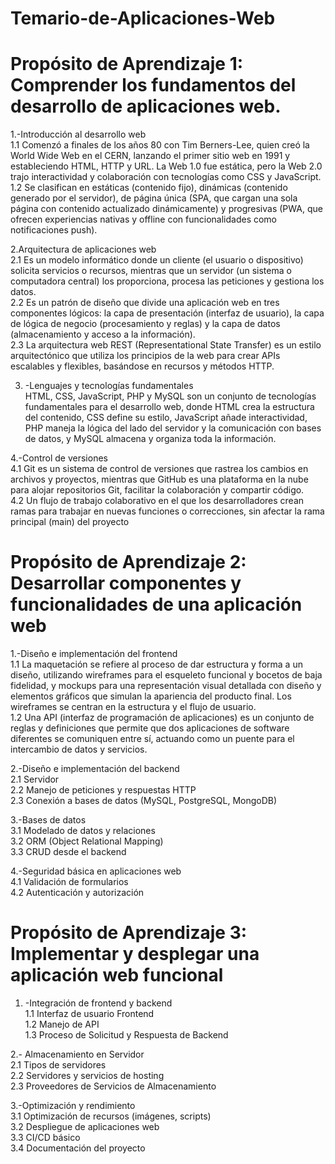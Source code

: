 # Temario-de-Aplicaciones-Web
# Propósito de Aprendizaje 1: Comprender los fundamentos del desarrollo de aplicaciones web.  
  1.-Introducción al desarrollo web  
1.1 Comenzó a finales de los años 80 con Tim Berners-Lee, quien creó la World Wide Web en el CERN, lanzando el primer sitio web en 1991 y estableciendo HTML, HTTP y URL. La Web 1.0 fue estática, pero la Web 2.0 trajo interactividad y colaboración con tecnologías como CSS y JavaScript.  
1.2 Se clasifican en estáticas (contenido fijo), dinámicas (contenido generado por el servidor), de página única (SPA, que cargan una sola página con contenido actualizado dinámicamente) y progresivas (PWA, que ofrecen experiencias nativas y offline con funcionalidades como notificaciones push).   

  2.Arquitectura de aplicaciones web  
2.1 Es un modelo informático donde un cliente (el usuario o dispositivo) solicita servicios o recursos, mientras que un servidor (un sistema o computadora central) los proporciona, procesa las peticiones y gestiona los datos.    
2.2 Es un patrón de diseño que divide una aplicación web en tres componentes lógicos: la capa de presentación (interfaz de usuario), la capa de lógica de negocio (procesamiento y reglas) y la capa de datos (almacenamiento y acceso a la información).  
2.3 La arquitectura web REST (Representational State Transfer) es un estilo arquitectónico que utiliza los principios de la web para crear APIs escalables y flexibles, basándose en recursos y métodos HTTP.  

  3. -Lenguajes y tecnologías fundamentales  
HTML, CSS, JavaScript, PHP y MySQL son un conjunto de tecnologías fundamentales para el desarrollo web, donde HTML crea la estructura del contenido, CSS define su estilo, JavaScript añade interactividad, PHP maneja la lógica del lado del servidor y la comunicación con bases de datos, y MySQL almacena y organiza toda la información.  

  4.-Control de versiones  
4.1 Git es un sistema de control de versiones que rastrea los cambios en archivos y proyectos, mientras que GitHub es una plataforma en la nube para alojar repositorios Git, facilitar la colaboración y compartir código.  
4.2 Un flujo de trabajo colaborativo en el que los desarrolladores crean ramas para trabajar en nuevas funciones o correcciones, sin afectar la rama principal (main) del proyecto  

# Propósito de Aprendizaje 2: Desarrollar componentes y funcionalidades de una aplicación web  
  1.-Diseño e implementación del frontend  
1.1 La maquetación se refiere al proceso de dar estructura y forma a un diseño, utilizando wireframes para el esqueleto funcional y bocetos de baja fidelidad, y mockups para una representación visual detallada con diseño y elementos gráficos que simulan la apariencia del producto final. Los wireframes se centran en la estructura y el flujo de usuario.  
1.2 Una API (interfaz de programación de aplicaciones) es un conjunto de reglas y definiciones que permite que dos aplicaciones de software diferentes se comuniquen entre sí, actuando como un puente para el intercambio de datos y servicios.  

  2.-Diseño e implementación del backend  
2.1 Servidor  
2.2 Manejo de peticiones y respuestas HTTP  
2.3 Conexión a bases de datos (MySQL, PostgreSQL, MongoDB)  

  3.-Bases de datos  
3.1 Modelado de datos y relaciones  
3.2 ORM (Object Relational Mapping)  
3.3 CRUD desde el backend  

  4.-Seguridad básica en aplicaciones web  
4.1 Validación de formularios  
4.2 Autenticación y autorización   

# Propósito de Aprendizaje 3: Implementar y desplegar una aplicación web funcional  
  1. -Integración de frontend y backend  
1.1 Interfaz de usuario Frontend  
1.2 Manejo de API  
1.3 Proceso de Solicitud y Respuesta de Backend  

  2.- Almacenamiento en Servidor  
2.1 Tipos de servidores   
2.2 Servidores y servicios de hosting   
2.3 Proveedores de Servicios de Almacenamiento  

  3.-Optimización y rendimiento  
3.1 Optimización de recursos (imágenes, scripts)  
3.2 Despliegue de aplicaciones web  
3.3 CI/CD básico  
3.4 Documentación del proyecto  
